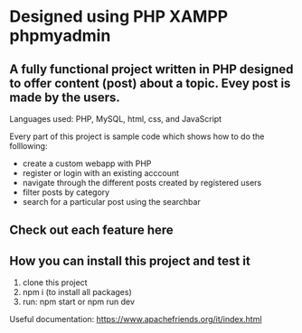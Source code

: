 # Designed using PHP XAMPP phpmyadmin

## A fully functional project written in PHP designed to offer content (post) about a topic.  Evey post is made by the users.
Languages used: PHP, MySQL, html, css, and JavaScript


Every part of this project is sample code which shows how to do the folllowing:

* create a custom webapp with PHP
* register or login with an existing acccount
* navigate through the different posts created by registered users
* filter posts by category
* search for a particular post using the searchbar

## Check out each feature here 




## How you can install this project and test it
1. clone this project
2. npm i (to install all packages)
3. run: npm start or npm run dev

Useful documentation: https://www.apachefriends.org/it/index.html

